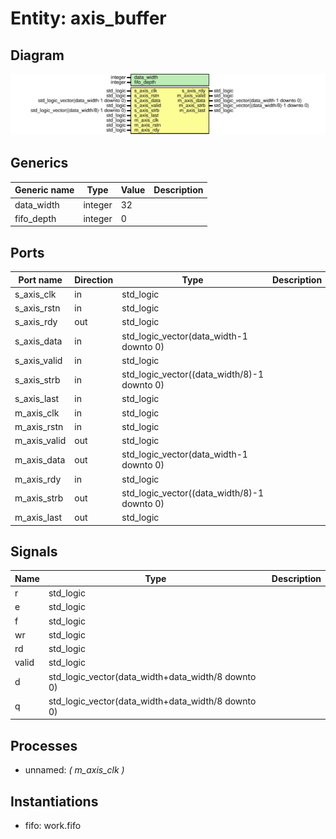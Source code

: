 # Entity: axis_buffer
## Diagram
![Diagram](axis_buffer.svg "Diagram")
## Generics
| Generic name | Type    | Value | Description |
| ------------ | ------- | ----- | ----------- |
| data_width   | integer | 32    |             |
| fifo_depth   | integer | 0     |             |
## Ports
| Port name    | Direction | Type                                        | Description |
| ------------ | --------- | ------------------------------------------- | ----------- |
| s_axis_clk   | in        | std_logic                                   |             |
| s_axis_rstn  | in        | std_logic                                   |             |
| s_axis_rdy   | out       | std_logic                                   |             |
| s_axis_data  | in        | std_logic_vector(data_width-1 downto 0)     |             |
| s_axis_valid | in        | std_logic                                   |             |
| s_axis_strb  | in        | std_logic_vector((data_width/8)-1 downto 0) |             |
| s_axis_last  | in        | std_logic                                   |             |
| m_axis_clk   | in        | std_logic                                   |             |
| m_axis_rstn  | in        | std_logic                                   |             |
| m_axis_valid | out       | std_logic                                   |             |
| m_axis_data  | out       | std_logic_vector(data_width-1 downto 0)     |             |
| m_axis_rdy   | in        | std_logic                                   |             |
| m_axis_strb  | out       | std_logic_vector((data_width/8)-1 downto 0) |             |
| m_axis_last  | out       | std_logic                                   |             |
## Signals
| Name   | Type                                               | Description |
| ------ | -------------------------------------------------- | ----------- |
| r      | std_logic                                          |             |
|  e     | std_logic                                          |             |
|  f     | std_logic                                          |             |
|  wr    | std_logic                                          |             |
|  rd    | std_logic                                          |             |
|  valid | std_logic                                          |             |
| d      | std_logic_vector(data_width+data_width/8 downto 0) |             |
|  q     | std_logic_vector(data_width+data_width/8 downto 0) |             |
## Processes
- unnamed: _( m_axis_clk )_

## Instantiations
- fifo: work.fifo
